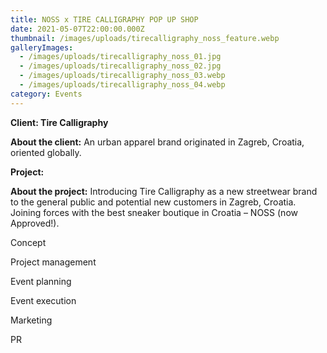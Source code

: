 ```yaml
---
title: NOSS x TIRE CALLIGRAPHY POP UP SHOP
date: 2021-05-07T22:00:00.000Z
thumbnail: /images/uploads/tirecalligraphy_noss_feature.webp
galleryImages:
  - /images/uploads/tirecalligraphy_noss_01.jpg
  - /images/uploads/tirecalligraphy_noss_02.jpg
  - /images/uploads/tirecalligraphy_noss_03.webp
  - /images/uploads/tirecalligraphy_noss_04.webp
category: Events
---
```

**Client: Tire Calligraphy**

**About the client:** An urban apparel brand originated in Zagreb, Croatia, oriented globally.

**Project:**

**About the project:** Introducing Tire Calligraphy as a new streetwear brand to the general public and potential new customers in Zagreb, Croatia. Joining forces with the best sneaker boutique in Croatia – NOSS (now Approved!). 

Concept

Project management

Event planning 

Event execution

Marketing 

PR